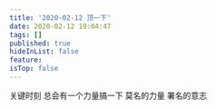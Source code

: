 ```yaml
---
title: '2020-02-12 顶一下'
date: 2020-02-12 19:04:47
tags: []
published: true
hideInList: false
feature: 
isTop: false
---
```

关键时刻
总会有一个力量搞一下
莫名的力量
署名的意志
<!-- more -->
